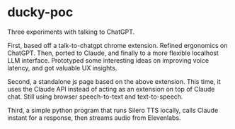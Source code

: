 # ducky-poc
Three experiments with talking to ChatGPT.

First, based off a talk-to-chatgpt chrome extension.  Refined ergonomics on ChatGPT. Then, ported to Claude, and finally to a more flexible localhost LLM interface. Prototyped some interesting ideas on improving voice latency, and got valuable UX insights.

Second, a standalone js page based on the above extension. This time, it uses the Claude API instead of acting as an extension on top of Claude chat. Still using browser speech-to-text and text-to-speech.

Third, a simple python program that runs Silero TTS locally, calls Claude instant for a response, then streams audio from Elevenlabs.
